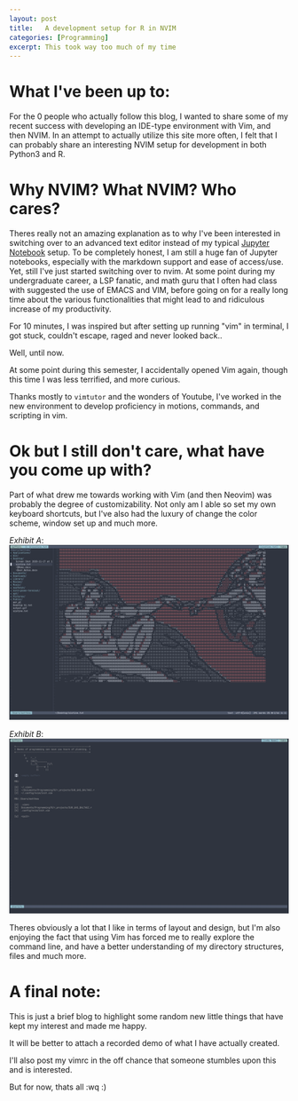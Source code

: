 ```yaml
---
layout: post
title:   A development setup for R in NVIM
categories: [Programming]
excerpt: This took way too much of my time 
---
```


# What I've been up to:

For the 0 people who actually follow this blog, I wanted to share some of my recent success with
developing an IDE-type environment with Vim, and then NVIM. In an attempt to actually utilize this site more often, I felt
that I can probably share an interesting NVIM setup for development in both Python3 and R.

# Why NVIM? What NVIM? Who cares?

Theres really not an amazing explanation as to why I've been interested in switching over to an advanced text
editor instead of my typical [Jupyter Notebook](https://github.com/mrgonzal-SU/Visualizations/blob/master/Centro_Scrapes.ipynb)
setup. To be completely honest, I am still a huge fan of Jupyter notebooks, especially with the markdown support and ease of access/use. Yet, still I've just started switching over to nvim.
At some point during my undergraduate career, a LSP fanatic, and math guru that I often had class with suggested the use of EMACS and VIM, before going on for a really long time about the various functionalities that might lead to and ridiculous increase of my productivity.

For 10 minutes, I was inspired but after setting up running "vim" in terminal, I got stuck, couldn't escape, raged and never looked back..

Well, until now.

At some point during this semester, I accidentally opened Vim again, though this time I was less terrified, and more curious.


Thanks mostly to  `vimtutor` and the wonders of Youtube, I've worked in the new environment to develop proficiency in motions, commands, and scripting in vim.

# Ok but I still don't care, what have you come up with?

Part of what drew me towards working with Vim (and then Neovim) was probably the degree of customizability. Not only am I able so set my own keyboard shortcuts, but I've also had the luxury of change the color scheme, window set up and much more.


*Exhibit A*: ![Image of ascii](https://github.com/MatthewRGonzalez/Econometric/blob/master/images/sistine.png?raw=true)

*Exhibit B*: ![Image of enter screen](https://github.com/MatthewRGonzalez/Econometric/blob/master/images/entry.png?raw=true)


Theres obviously a lot that I like in terms of layout and design, but I'm also enjoying the fact that using Vim has forced me to really explore the command line, and have a better understanding of my directory structures, files and much more.

# A final note:

This is just a brief blog to highlight some random new little things that have kept my interest and made me happy. 

It will be better to attach a recorded demo of what I have actually created.

I'll also post my vimrc in the off chance that someone stumbles upon this and is interested.

But for now, thats all :wq :)




